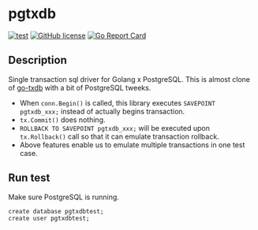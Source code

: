 # pgtxdb

[![test](https://github.com/achiku/pgtxdb/actions/workflows/test.yml/badge.svg)](https://github.com/achiku/pgtxdb/actions/workflows/test.yml)
[![GitHub license](https://img.shields.io/badge/license-MIT-blue.svg)](https://raw.githubusercontent.com/achiku/pgtxdb/master/LICENSE)
[![Go Report Card](https://goreportcard.com/badge/github.com/achiku/pgtxdb)](https://goreportcard.com/report/github.com/achiku/pgtxdb)

## Description

Single transaction sql driver for Golang x PostgreSQL. This is almost clone of [go-txdb](https://github.com/DATA-DOG/go-txdb) with a bit of PostgreSQL tweeks.

- When `conn.Begin()` is called, this library executes `SAVEPOINT pgtxdb_xxx;` instead of actually begins transaction. 
- `tx.Commit()` does nothing.
- `ROLLBACK TO SAVEPOINT pgtxdb_xxx;` will be executed upon `tx.Rollback()` call so that it can emulate transaction rollback.
- Above features enable us to emulate multiple transactions in one test case.


## Run test

Make sure PostgreSQL is running.

```
create database pgtxdbtest;
create user pgtxdbtest;
```
